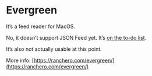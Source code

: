 # Evergreen

It’s a feed reader for MacOS.

No, it doesn’t support JSON Feed yet. It’s [on the to-do list](https://github.com/brentsimmons/Evergreen/issues/20).

It’s also not actually usable at this point.

More info: [https://ranchero.com/evergreen/](https://ranchero.com/evergreen/)